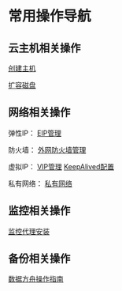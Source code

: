 

# 常用操作导航

## 云主机相关操作

[创建主机](/compute/uhost/guide/common#创建主机)

[扩容磁盘](/compute/uhost/guide/disk#系统盘扩容)

## 网络相关操作

弹性IP： [EIP管理](https://docs.ucloud.cn/network/unet/eip)

防火墙： [外网防火墙管理](https://docs.ucloud.cn/network/firewall/overview)

虚拟IP： [VIP管理](https://docs.ucloud.cn/network/vip/guide)
[KeepAlived配置](/compute/uhost/public/keepalived)

私有网络： [私有网络](https://docs.ucloud.cn/network/vpc/overview)

## 监控相关操作

[监控代理安装](https://docs.ucloud.cn/management_monitor/umon/agent)

## 备份相关操作

[数据方舟操作指南](https://docs.ucloud.cn/storage_cdn/uda/common)

